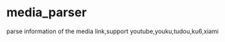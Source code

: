 media_parser
============

parse information of the media link,support youtube,youku,tudou,ku6,xiami
